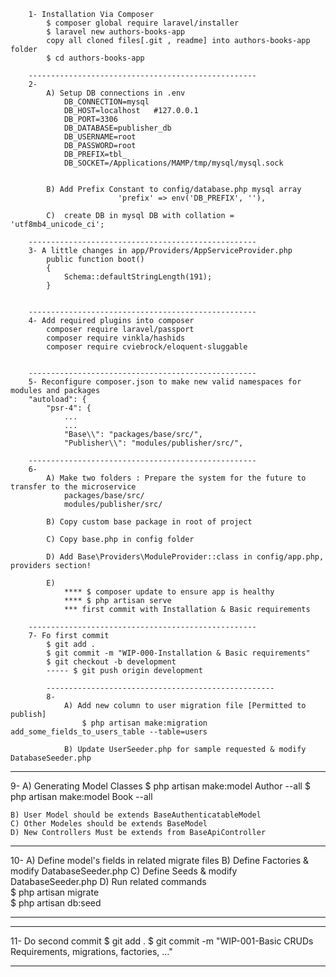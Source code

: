         1- Installation Via Composer
            $ composer global require laravel/installer
            $ laravel new authors-books-app
            copy all cloned files[.git , readme] into authors-books-app folder
            $ cd authors-books-app
        
        ---------------------------------------------------
        2- 
            A) Setup DB connections in .env
                DB_CONNECTION=mysql
                DB_HOST=localhost   #127.0.0.1
                DB_PORT=3306
                DB_DATABASE=publisher_db
                DB_USERNAME=root
                DB_PASSWORD=root
                DB_PREFIX=tbl_
                DB_SOCKET=/Applications/MAMP/tmp/mysql/mysql.sock
        
        
            B) Add Prefix Constant to config/database.php mysql array
                            'prefix' => env('DB_PREFIX', ''),
        
            C)  create DB in mysql DB with collation = 'utf8mb4_unicode_ci';
        
        ---------------------------------------------------
        3- A little changes in app/Providers/AppServiceProvider.php
            public function boot()
            {
                Schema::defaultStringLength(191);
            }
        
        
        ---------------------------------------------------
        4- Add required plugins into composer
            composer require laravel/passport
            composer require vinkla/hashids
            composer require cviebrock/eloquent-sluggable
        
        
        ---------------------------------------------------
        5- Reconfigure composer.json to make new valid namespaces for modules and packages
        "autoload": {
            "psr-4": {
                ...
                ...
                "Base\\": "packages/base/src/",
                "Publisher\\": "modules/publisher/src/",
        
        ---------------------------------------------------
        6- 
            A) Make two folders : Prepare the system for the future to transfer to the microservice
                packages/base/src/
                modules/publisher/src/
        
            B) Copy custom base package in root of project
            
            C) Copy base.php in config folder
        
            D) Add Base\Providers\ModuleProvider::class in config/app.php, providers section!
        
            E)
                **** $ composer update to ensure app is healthy
                **** $ php artisan serve
                *** first commit with Installation & Basic requirements
        
        ---------------------------------------------------
        7- Fo first commit
            $ git add .
            $ git commit -m "WIP-000-Installation & Basic requirements"
            $ git checkout -b development
            ----- $ git push origin development

            ---------------------------------------------------
            8- 
                A) Add new column to user migration file [Permitted to publish]
                    $ php artisan make:migration add_some_fields_to_users_table --table=users
                
                B) Update UserSeeder.php for sample requested & modify DatabaseSeeder.php
---------------------------------------------------
9- 
    A) Generating Model Classes
        $ php artisan make:model Author --all
        $ php artisan make:model Book --all

    B) User Model should be extends BaseAuthenticatableModel
    C) Other Modeles should be extends BaseModel
    D) New Controllers Must be extends from BaseApiController

---------------------------------------------------
10- 
    A) Define model's fields in related migrate files
    B) Define Factories & modify DatabaseSeeder.php
    C) Define Seeds & modify DatabaseSeeder.php
    D) Run related commands  
        $ php artisan migrate     
        $ php artisan db:seed

---------------------------------------------------
---------------------------------------------------
11- Do second commit
    $ git add .
    $ git commit -m "WIP-001-Basic CRUDs Requirements, migrations, factories, ..."

---------------------------------------------------
